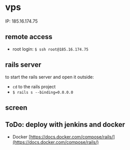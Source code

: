 # vps

IP: 185.16.174.75

## remote access

* root login: `$ ssh root@185.16.174.75`

## rails server

to start the rails server and open it outside:

* `cd` to the rails project
* `$ rails s --binding=0.0.0.0`

## screen

## ToDo: deploy with jenkins and docker

* Docker [https://docs.docker.com/compose/rails/](https://docs.docker.com/compose/rails/)

